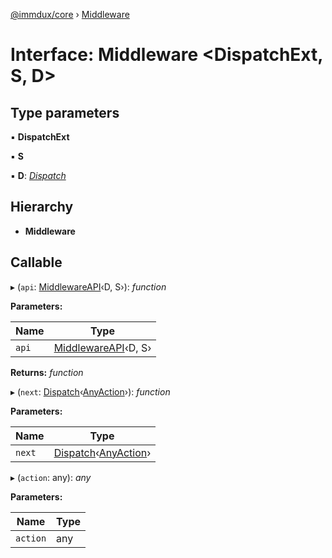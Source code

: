 [@immdux/core](../README.md) › [Middleware](middleware.md)

# Interface: Middleware <**DispatchExt, S, D**>

## Type parameters

▪ **DispatchExt**

▪ **S**

▪ **D**: *[Dispatch](dispatch.md)*

## Hierarchy

* **Middleware**

## Callable

▸ (`api`: [MiddlewareAPI](middlewareapi.md)‹D, S›): *function*

**Parameters:**

Name | Type |
------ | ------ |
`api` | [MiddlewareAPI](middlewareapi.md)‹D, S› |

**Returns:** *function*

▸ (`next`: [Dispatch](dispatch.md)‹[AnyAction](anyaction.md)›): *function*

**Parameters:**

Name | Type |
------ | ------ |
`next` | [Dispatch](dispatch.md)‹[AnyAction](anyaction.md)› |

▸ (`action`: any): *any*

**Parameters:**

Name | Type |
------ | ------ |
`action` | any |
